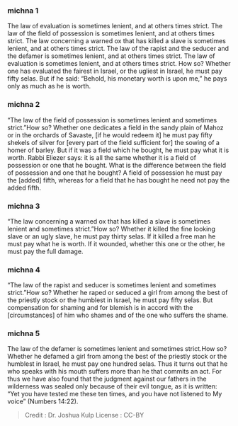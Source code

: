 
### michna 1
The law of evaluation is sometimes lenient, and at others times strict. The law of the field of possession is sometimes lenient, and at others times strict. The law concerning a warned ox that has killed a slave is sometimes lenient, and at others times strict. The law of the rapist and the seducer and the defamer is sometimes lenient, and at others times strict. The law of evaluation is sometimes lenient, and at others times strict. How so? Whether one has evaluated the fairest in Israel, or the ugliest in Israel, he must pay fifty selas. But if he said: “Behold, his monetary worth is upon me,” he pays only as much as he is worth.

### michna 2
“The law of the field of possession is sometimes lenient and sometimes strict.”How so? Whether one dedicates a field in the sandy plain of Mahoz or in the orchards of Savaste, [if he would redeem it] he must pay fifty shekels of silver for [every part of the field sufficient for] the sowing of a homer of barley. But if it was a field which he bought, he must pay what it is worth. Rabbi Eliezer says: it is all the same whether it is a field of possession or one that he bought. What is the difference between the field of possession and one that he bought? A field of possession he must pay the [added] fifth, whereas for a field that he has bought he need not pay the added fifth.

### michna 3
“The law concerning a warned ox that has killed a slave is sometimes lenient and sometimes strict.”How so? Whether it killed the fine looking slave or an ugly slave, he must pay thirty selas. If it killed a free man he must pay what he is worth. If it wounded, whether this one or the other, he must pay the full damage.

### michna 4
“The law of the rapist and seducer is sometimes lenient and sometimes strict.”How so? Whether he raped or seduced a girl from among the best of the priestly stock or the humblest in Israel, he must pay fifty selas. But compensation for shaming and for blemish is in accord with the [circumstances] of him who shames and of the one who suffers the shame.

### michna 5
The law of the defamer is sometimes lenient and sometimes strict.How so? Whether he defamed a girl from among the best of the priestly stock or the humblest in Israel, he must pay one hundred selas. Thus it turns out that he who speaks with his mouth suffers more than he that commits an act. For thus we have also found that the judgment against our fathers in the wilderness was sealed only because of their evil tongue, as it is written: “Yet you have tested me these ten times, and you have not listened to My voice” (Numbers 14:22).

>Credit : Dr. Joshua Kulp
>License : CC-BY
